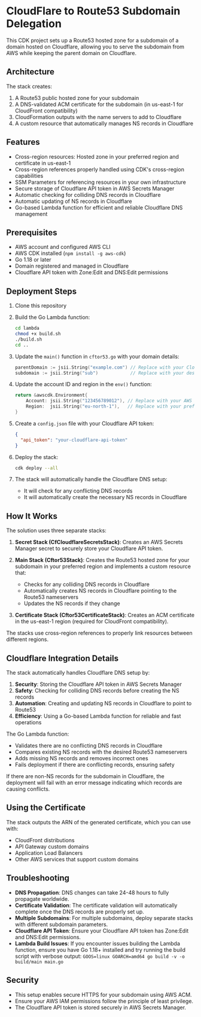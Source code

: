 # CloudFlare to Route53 Subdomain Delegation

This CDK project sets up a Route53 hosted zone for a subdomain of a domain hosted on Cloudflare, allowing you to serve the subdomain from AWS while keeping the parent domain on Cloudflare.

## Architecture

The stack creates:
1. A Route53 public hosted zone for your subdomain
2. A DNS-validated ACM certificate for the subdomain (in us-east-1 for CloudFront compatibility)
3. CloudFormation outputs with the name servers to add to Cloudflare
4. A custom resource that automatically manages NS records in Cloudflare

## Features

- Cross-region resources: Hosted zone in your preferred region and certificate in us-east-1
- Cross-region references properly handled using CDK's cross-region capabilities
- SSM Parameters for referencing resources in your own infrastructure
- Secure storage of Cloudflare API token in AWS Secrets Manager
- Automatic checking for colliding DNS records in Cloudflare
- Automatic updating of NS records in Cloudflare
- Go-based Lambda function for efficient and reliable Cloudflare DNS management

## Prerequisites

- AWS account and configured AWS CLI
- AWS CDK installed (`npm install -g aws-cdk`)
- Go 1.18 or later
- Domain registered and managed in Cloudflare
- Cloudflare API token with Zone:Edit and DNS:Edit permissions

## Deployment Steps

1. Clone this repository

2. Build the Go Lambda function:
   ```bash
   cd lambda
   chmod +x build.sh
   ./build.sh
   cd ..
   ```

3. Update the `main()` function in `cftor53.go` with your domain details:
   ```go
   parentDomain := jsii.String("example.com") // Replace with your Cloudflare-hosted domain
   subdomain := jsii.String("sub")            // Replace with your desired subdomain
   ```

4. Update the account ID and region in the `env()` function:
   ```go
   return &awscdk.Environment{
       Account: jsii.String("123456789012"), // Replace with your AWS account ID
       Region:  jsii.String("eu-north-1"),   // Replace with your preferred region
   }
   ```

5. Create a `config.json` file with your Cloudflare API token:
   ```json
   {
     "api_token": "your-cloudflare-api-token"
   }
   ```

6. Deploy the stack:
   ```bash
   cdk deploy --all
   ```

7. The stack will automatically handle the Cloudflare DNS setup:
   - It will check for any conflicting DNS records
   - It will automatically create the necessary NS records in Cloudflare

## How It Works

The solution uses three separate stacks:

1. **Secret Stack (CfCloudflareSecretsStack)**: Creates an AWS Secrets Manager secret to securely store your Cloudflare API token.

2. **Main Stack (Cftor53Stack)**: Creates the Route53 hosted zone for your subdomain in your preferred region and implements a custom resource that:
   - Checks for any colliding DNS records in Cloudflare
   - Automatically creates NS records in Cloudflare pointing to the Route53 nameservers
   - Updates the NS records if they change

3. **Certificate Stack (Cftor53CertificateStack)**: Creates an ACM certificate in the us-east-1 region (required for CloudFront compatibility).

The stacks use cross-region references to properly link resources between different regions.

## Cloudflare Integration Details

The stack automatically handles Cloudflare DNS setup by:

1. **Security**: Storing the Cloudflare API token in AWS Secrets Manager
2. **Safety**: Checking for colliding DNS records before creating the NS records
3. **Automation**: Creating and updating NS records in Cloudflare to point to Route53
4. **Efficiency**: Using a Go-based Lambda function for reliable and fast operations

The Go Lambda function:
- Validates there are no conflicting DNS records in Cloudflare
- Compares existing NS records with the desired Route53 nameservers
- Adds missing NS records and removes incorrect ones
- Fails deployment if there are conflicting records, ensuring safety

If there are non-NS records for the subdomain in Cloudflare, the deployment will fail with an error message indicating which records are causing conflicts.

## Using the Certificate

The stack outputs the ARN of the generated certificate, which you can use with:
- CloudFront distributions
- API Gateway custom domains
- Application Load Balancers
- Other AWS services that support custom domains

## Troubleshooting

- **DNS Propagation**: DNS changes can take 24-48 hours to fully propagate worldwide.
- **Certificate Validation**: The certificate validation will automatically complete once the DNS records are properly set up.
- **Multiple Subdomains**: For multiple subdomains, deploy separate stacks with different subdomain parameters.
- **Cloudflare API Token**: Ensure your Cloudflare API token has Zone:Edit and DNS:Edit permissions.
- **Lambda Build Issues**: If you encounter issues building the Lambda function, ensure you have Go 1.18+ installed and try running the build script with verbose output: `GOOS=linux GOARCH=amd64 go build -v -o build/main main.go`

## Security

- This setup enables secure HTTPS for your subdomain using AWS ACM.
- Ensure your AWS IAM permissions follow the principle of least privilege.
- The Cloudflare API token is stored securely in AWS Secrets Manager.
